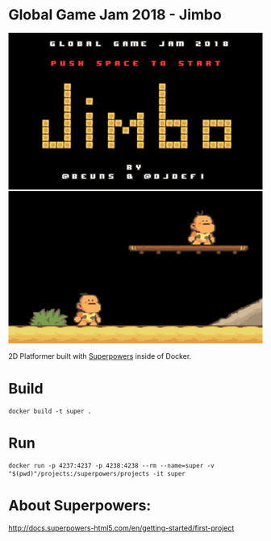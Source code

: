 # Global Game Jam 2018 - Jimbo

![](img/title.png)
![](img/ingame.png)

2D Platformer built with [Superpowers](https://github.com/superpowers/superpowers-core) inside of Docker.

# Build

```
docker build -t super .
```

# Run

```
docker run -p 4237:4237 -p 4238:4238 --rm --name=super -v "$(pwd)"/projects:/superpowers/projects -it super
```

# About Superpowers:

http://docs.superpowers-html5.com/en/getting-started/first-project
